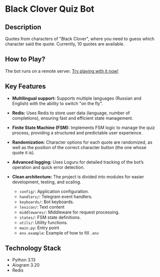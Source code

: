 # Black Clover Quiz Bot

## Description

Quotes from characters of "Black Clover", where you need to guess which character said the quote.
Currently, 10 quotes are available.

## How to Play?

The bot runs on a remote server. [Try playing with it now!](https://t.me/blackclover_quiz_bot)

## Key Features

*   **Multilingual support:** Supports multiple languages (Russian and English) with the ability to switch "on the fly".
*   **Redis:** Uses Redis to store user data (language, number of completions), ensuring fast and efficient state management.
*   **Finite State Machine (FSM):** Implements FSM logic to manage the quiz process, providing a structured and predictable user experience.
*   **Randomization:** Character options for each quote are randomized, as well as the position of the correct character button (the one whose quote it is).
*   **Advanced logging:** Uses Loguru for detailed tracking of the bot’s operation and quick error detection.
*   **Clean architecture:** The project is divided into modules for easier development, testing, and scaling.

    *   `config/`: Application configuration.
    *   `handlers/`: Telegram event handlers.
    *   `keyboards/`: Bot keyboards.
    *   `lexicon/`: Text content
    *   `middlewares/`: Middleware for request processing.
    *   `states/`: FSM state definitions.
    *   `utils/`: Utility functions.
    *   `main.py`: Entry point
    *   `env.example`: Example of how to fill `.env`


## Technology Stack

*   Python 3.13
*   Aiogram 3.20
*   Redis
